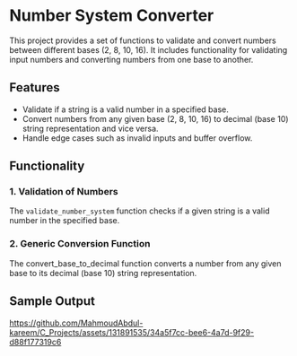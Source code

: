 # Number System Converter

This project provides a set of functions to validate and convert numbers between different bases (2, 8, 10, 16). It includes functionality for validating input numbers and converting numbers from one base to another.

## Features

- Validate if a string is a valid number in a specified base.
- Convert numbers from any given base (2, 8, 10, 16) to decimal (base 10) string representation and vice versa.
- Handle edge cases such as invalid inputs and buffer overflow.

## Functionality

### 1. Validation of Numbers

The `validate_number_system` function checks if a given string is a valid number in the specified base.

### 2. Generic Conversion Function

The convert_base_to_decimal function converts a number from any given base to its decimal (base 10) string representation.

## Sample Output

https://github.com/MahmoudAbdul-kareem/C_Projects/assets/131891535/34a5f7cc-bee6-4a7d-9f29-d88f177319c6

